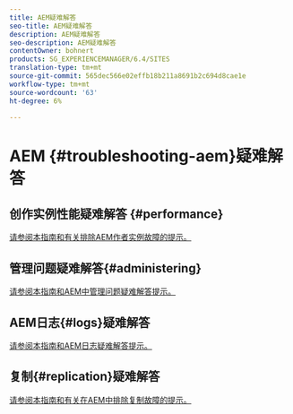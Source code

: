 ```yaml
---
title: AEM疑难解答
seo-title: AEM疑难解答
description: AEM疑难解答
seo-description: AEM疑难解答
contentOwner: bohnert
products: SG_EXPERIENCEMANAGER/6.4/SITES
translation-type: tm+mt
source-git-commit: 565dec566e02effb18b211a8691b2c694d8cae1e
workflow-type: tm+mt
source-wordcount: '63'
ht-degree: 6%

---
```



# AEM {#troubleshooting-aem}疑难解答

## 创作实例性能疑难解答 {#performance}

[请参阅本指南和有关排除AEM作者实例故障的提示。](/help/sites-authoring/troubleshooting.md)

## 管理问题疑难解答{#administering}

[请参阅本指南和AEM中管理问题疑难解答提示。](/help/sites-administering/troubleshoot.md)

## AEM日志{#logs}疑难解答

[请参阅本指南和AEM日志疑难解答提示。](/help/sites-administering/troubleshooting.md)

## 复制{#replication}疑难解答

[请参阅本指南和有关在AEM中排除复制故障的提示。](/help/sites-deploying/troubleshoot-rep.md)
